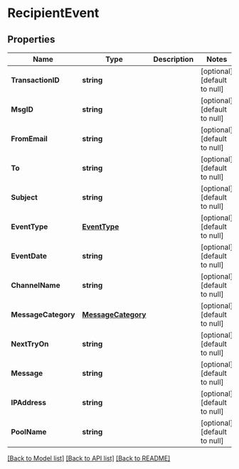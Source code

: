 # RecipientEvent

## Properties
Name | Type | Description | Notes
------------ | ------------- | ------------- | -------------
**TransactionID** | **string** |  | [optional] [default to null]
**MsgID** | **string** |  | [optional] [default to null]
**FromEmail** | **string** |  | [optional] [default to null]
**To** | **string** |  | [optional] [default to null]
**Subject** | **string** |  | [optional] [default to null]
**EventType** | [**EventType**](EventType.md) |  | [optional] [default to null]
**EventDate** | **string** |  | [optional] [default to null]
**ChannelName** | **string** |  | [optional] [default to null]
**MessageCategory** | [**MessageCategory**](MessageCategory.md) |  | [optional] [default to null]
**NextTryOn** | **string** |  | [optional] [default to null]
**Message** | **string** |  | [optional] [default to null]
**IPAddress** | **string** |  | [optional] [default to null]
**PoolName** | **string** |  | [optional] [default to null]

[[Back to Model list]](../README.md#documentation-for-models) [[Back to API list]](../README.md#documentation-for-api-endpoints) [[Back to README]](../README.md)



